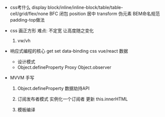 - css考什么
    display block/inline/inline-block/table/table-cell/grid/flex/none
    BFC 闭包
    position 居中
    transform
    伪元素
    BEM命名规范
    padding-top做法
- css 画正方形
    难点: 不定宽 让高度随之变化
    1. vw/vh

- 响应式编程的核心 get set
    data-binding
    css
    vue/react 数据
    - 设计模式
    - Object.defineProperty
        Proxy
        Object.observer

- MVVM 手写
    1. Object.defineProperty  数据劫持API

    2. 订阅发布者模式
        实例化一个订阅者
        更新 this.innerHTML

    3. 模板编译